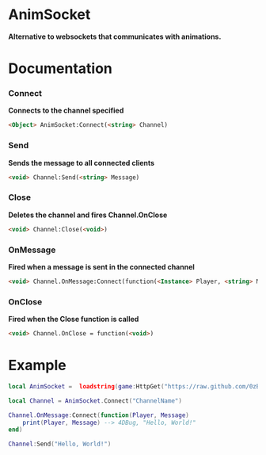 # AnimSocket
**Alternative to websockets that communicates with animations.**
# Documentation
### Connect
**Connects to the channel specified**
```html
<Object> AnimSocket:Connect(<string> Channel)
```
### Send
**Sends the message to all connected clients**
```html
<void> Channel:Send(<string> Message)
```
### Close
**Deletes the channel and fires Channel.OnClose**
```html
<void> Channel:Close(<void>)
```
### OnMessage
**Fired when a message is sent in the connected channel**
```html
<void> Channel.OnMessage:Connect(function(<Instance> Player, <string> Message))
```
### OnClose
**Fired when the Close function is called**
```html
<void> Channel.OnClose = function(<void>)
```
# Example
```lua
local AnimSocket =  loadstring(game:HttpGet("https://raw.github.com/0zBug/AnimSocket/main/main.lua"))()

local Channel = AnimSocket.Connect("ChannelName")

Channel.OnMessage:Connect(function(Player, Message)
	print(Player, Message) --> 4DBug, "Hello, World!"
end)

Channel:Send("Hello, World!")
```
